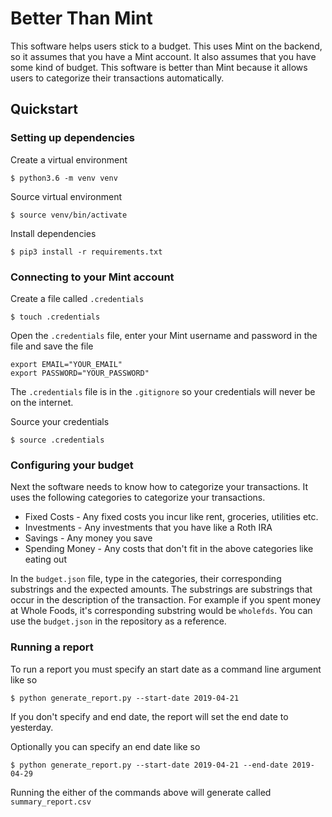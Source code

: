 # Better Than Mint

This software helps users stick to a budget. This uses Mint on the backend, so it assumes that you have a Mint account. It also assumes that you have some kind of budget. This software is better than Mint because it allows users to categorize their transactions automatically.

## Quickstart

### Setting up dependencies

Create a virtual environment
```
$ python3.6 -m venv venv
```

Source virtual environment
```
$ source venv/bin/activate
```

Install dependencies
```
$ pip3 install -r requirements.txt
```
### Connecting to your Mint account

Create a file called `.credentials`
```
$ touch .credentials
```

Open the `.credentials` file, enter your Mint username and password in the file and save the file
```
export EMAIL="YOUR_EMAIL"
export PASSWORD="YOUR_PASSWORD"
```

The `.credentials` file is in the `.gitignore` so your credentials will never be on the internet.

Source your credentials
```
$ source .credentials
```

### Configuring your budget

Next the software needs to know how to categorize your transactions. It uses the following categories to categorize your transactions.

* Fixed Costs - Any fixed costs you incur like rent, groceries, utilities etc.
* Investments - Any investments that you have like a Roth IRA
* Savings - Any money you save
* Spending Money - Any costs that don't fit in the above categories like eating out

In the `budget.json` file, type in the categories, their corresponding substrings and the expected amounts. The substrings are substrings that occur in the description of the transaction. For example if you spent money at Whole Foods, it's corresponding substring would be `wholefds`. You can use the `budget.json` in the repository as a reference.


### Running a report

To run a report you must specify an start date as a command line argument like so
```
$ python generate_report.py --start-date 2019-04-21
```

If you don't specify and end date, the report will set the end date to yesterday. 

Optionally you can specify an end date like so
```
$ python generate_report.py --start-date 2019-04-21 --end-date 2019-04-29
```

Running the either of the commands above will generate called `summary_report.csv`
